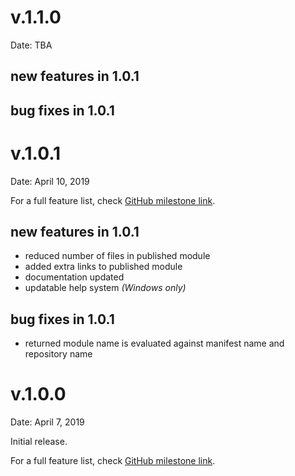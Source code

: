 # v.1.1.0

Date: TBA

## new features in 1.0.1

## bug fixes in 1.0.1

# v.1.0.1

Date: April 10, 2019

For a full feature list, check [GitHub milestone link](https://github.com/iricigor/InstallModuleFromGit/milestone/2?closed=1).

## new features in 1.0.1
- reduced number of files in published module
- added extra links to published module
- documentation updated
- updatable help system _(Windows only)_

## bug fixes in 1.0.1
- returned module name is evaluated against manifest name and repository name


# v.1.0.0

Date: April 7, 2019

Initial release. 

For a full feature list, check [GitHub milestone link](https://github.com/iricigor/InstallModuleFromGit/milestone/1?closed=1).
